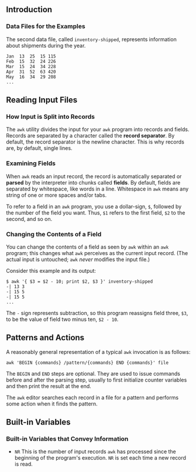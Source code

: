 ## Introduction
### Data Files for the Examples
The second data file, called `inventory-shipped`, represents information about shipments during the year.
```
Jan  13  25  15 115
Feb  15  32  24 226
Mar  15  24  34 228
Apr  31  52  63 420
May  16  34  29 208
...
```

## Reading Input Files
### How Input is Split into Records
The `awk` utility divides the input for your `awk` program into records and fields. Records are separated by a character called the **record separator**. By default, the record separator is the newline character. This is why records are, by default, single lines.

### Examining Fields
When `awk` reads an input record, the record is automatically separated or **parsed** by the interpreter into chunks called **fields**. By default, fields are separated by whitespace, like words in a line. Whitespace in `awk` means any string of one or more spaces and/or tabs.

To refer to a field in an `awk` program, you use a dollar-sign, `$`, followed by the number of the field you want. Thus, `$1` refers to the first field, `$2` to the second, and so on.

### Changing the Contents of a Field

You can change the contents of a field as seen by `awk` within an `awk` program; this changes what `awk` perceives as the current input record. (The actual input is untouched; `awk` *never* modifies the input file.)

Consider this example and its output:
```
$ awk '{ $3 = $2 - 10; print $2, $3 }' inventory-shipped
-| 13 3
-| 15 5
-| 15 5
...
```
The `-` sign represents subtraction, so this program reassigns field three, `$3`, to be the value of field two minus ten, `$2 - 10`.

## Patterns and Actions
A reasonably general representation of a typical `awk` invocation is as follows:
```
awk 'BEGIN {commands} /pattern/{commands} END {commands}' file
```
The `BEGIN` and `END` steps are optional. They are used to issue commands before and after the parsing step, usually to first initialize counter variables and then print the result at the end.

The `awk` editor searches each record in a file for a pattern and performs some action when it finds the pattern.

## Built-in Variables
### Built-in Variables that Convey Information
- `NR`
  This is the number of input records `awk` has processed since the beginning of the program's execution. `NR` is set each time a new record is read.
